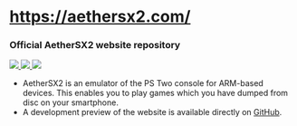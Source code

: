 # https://aethersx2.com/
### Official AetherSX2 website repository
<p>
    <a href="https://github.com/bunnicash/www-aethersx2/blob/main/LICENSE">
        <img src="https://img.shields.io/github/license/bunnicash/www-aethersx2?style=flat-square">
    </a>
    <a href="https://github.com/bunnicash/www-aethersx2">
        <img src="https://img.shields.io/tokei/lines/github/bunnicash/www-aethersx2?style=flat-square">
    </a>
    <a href="https://github.com/bunnicash/www-aethersx2">
        <img src="https://img.shields.io/github/last-commit/bunnicash/www-aethersx2?style=flat-square">
    </a>
</p>

- AetherSX2 is an emulator of the PS Two console for ARM-based devices. This enables you to play games which you have dumped from disc on your smartphone.
- A development preview of the website is available directly on [GitHub](https://bunnicash.github.io/www-aethersx2/).
<br>

